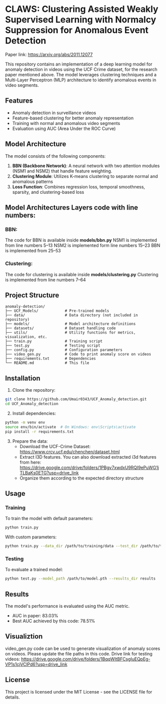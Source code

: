 # CLAWS: Clustering Assisted Weakly Supervised Learning with Normalcy Suppression for Anomalous Event Detection

Paper link: https://arxiv.org/abs/2011.12077

This repository contains an implementation of a deep learning model for anomaly detection in videos using the UCF Crime dataset, for the research paper mentioned above. The model leverages clustering techniques and a Multi-Layer Perceptron (MLP) architecture to identify anomalous events in video segments.

## Features

- Anomaly detection in surveillance videos
- Feature-based clustering for better anomaly representation
- Training with normal and anomalous video segments
- Evaluation using AUC (Area Under the ROC Curve)

## Model Architecture

The model consists of the following components:

1. **BBN (Backbone Network)**: A neural network with two attention modules (NSM1 and NSM2) that handle feature weighting. 
2. **Clustering Module**: Utilizes K-means clustering to separate normal and anomalous patterns
3. **Loss Function**: Combines regression loss, temporal smoothness, sparsity, and clustering-based loss

## Model Architectures Layers code with line numbers:
### BBN:
The code for BBN is available inside **models/bbn.py**
NSM1 is implemented from line numbers 5–13
NSM2 is implemented form line numbers 15–23
BBN is implemented from 25–53

### Clustering:
The code for clustering is available inside **models/clustering.py**
Clustering is implemented from line numbers 7–64

## Project Structure

```
anomaly-detection/
├── UCF_Models/            # Pre-trained models
├── data/                  # Data directory (not included in repository)
├── models/                # Model architecture definitions
├── datasets/              # Dataset handling code
├── utils/                 # Utility functions for metrics, visualization, etc.
├── train.py               # Training script
├── test.py                # Testing script
├── config.py              # Configuration parameters
├── video_gen.py           # Code to print anomaly score on videos
├── requirements.txt       # Dependencies
└── README.md              # This file
```

## Installation

1. Clone the repository:
```bash
git clone https://github.com/Umair0343/UCF_Anomaly_detection.git
cd UCF_Anomaly_detection
```

2. Install dependencies:
```bash
python -m venv env
source env/bin/activate  # On Windows: env\Scripts\activate
pip install -r requirements.txt
```

3. Prepare the data:
   - Download the UCF-Crime Dataset: https://www.crcv.ucf.edu/chenchen/dataset.html
   - Extract I3D features. You can also download extracted i3d features from here: https://drive.google.com/drive/folders/1PBgv7xwdxU9RQI9ePuWG1jTLBaKs0ETG?usp=drive_link
   - Organize them according to the expected directory structure

## Usage

### Training

To train the model with default parameters:

```bash
python train.py
```

With custom parameters:

```bash
python train.py --data_dir /path/to/training/data --test_dir /path/to/test/data --epochs 10 --lr 0.0005
```

### Testing

To evaluate a trained model:

```bash
python test.py --model_path /path/to/model.pth --results_dir results
```

## Results

The model's performance is evaluated using the AUC metric.
- AUC in paper: 83.03%
- Best AUC achieved by this code: 78.51%

## Visualiztion
video_gen.py code can be used to generate visualization of anomaly scores on videos. Please update the file paths in this code.
Drive link for testing videos: https://drive.google.com/drive/folders/1BqqWltBFCsgIuEQpEg-VP1s1cjVClPd6?usp=drive_link

## License

This project is licensed under the MIT License - see the LICENSE file for details.
